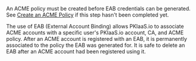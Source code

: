 An ACME policy must be created before EAB credentials can be generated. See [Create an ACME Policy](create-acme-policy.md) if this step hasn't been completed yet.

The use of EAB (External Account Binding) allows PKIaaS.io to associate ACME accounts with a specific user's PKIaaS.io account, CA, and ACME policy. After an ACME account is registered with an EAB, it is permanently associated to the policy the EAB was generated for. It is safe to delete an EAB after an ACME account had been registered using it.